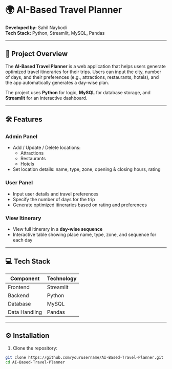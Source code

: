 # 🌍 AI-Based Travel Planner

**Developed by:** Sahil Naykodi  
**Tech Stack:** Python, Streamlit, MySQL, Pandas  

---

## 🚀 Project Overview

The **AI-Based Travel Planner** is a web application that helps users generate optimized travel itineraries for their trips. Users can input the city, number of days, and their preferences (e.g., attractions, restaurants, hotels), and the app automatically generates a day-wise plan.  

The project uses **Python** for logic, **MySQL** for database storage, and **Streamlit** for an interactive dashboard.

---

## 🛠 Features

### Admin Panel
- Add / Update / Delete locations:
  - Attractions
  - Restaurants
  - Hotels
- Set location details: name, type, zone, opening & closing hours, rating

### User Panel
- Input user details and travel preferences
- Specify the number of days for the trip
- Generate optimized itineraries based on rating and preferences

### View Itinerary
- View full itinerary in a **day-wise sequence**
- Interactive table showing place name, type, zone, and sequence for each day

---

## 💻 Tech Stack

| Component      | Technology           |
|----------------|-------------------|
| Frontend       | Streamlit          |
| Backend        | Python             |
| Database       | MySQL              |
| Data Handling  | Pandas             |

---

## ⚙️ Installation

1. Clone the repository:

```bash
git clone https://github.com/yourusername/AI-Based-Travel-Planner.git
cd AI-Based-Travel-Planner
